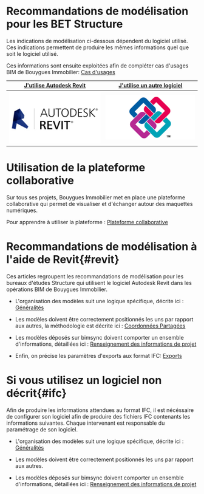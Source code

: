 # Recommandations de modélisation pour les BET Structure

Les indications de modélisation ci-dessous dépendent du logiciel utilisé. Ces indications permettent de produire les mêmes informations quel que soit le logiciel utilisé.

Ces informations sont ensuite exploitées afin de compléter cas d'usages BIM de Bouygues Immobilier: [Cas d'usages](/01_CasUsages/README.md)

| [**J'utilise Autodesk Revit**](#revit) |[**J'utilise un autre logiciel**](#ifc) |
| :---: |:---: |
| [![](/02_Modelisation/00_communs/images/Revit.png)](#revit)| [![](/02_Modelisation/00_communs/images/ifc.jpg)](#ifc) |

# Utilisation de la plateforme collaborative

Sur tous ses projets, Bouygues Immobilier met en place une plateforme collaborative qui permet de visualiser et d'échanger autour des maquettes numériques.

Pour apprendre à utiliser la plateforme : [Plateforme collaborative](/03_bimsync/README.md)

# Recommandations de modélisation à l'aide de Revit{#revit}

Ces articles regroupent les recommandations de modélisation pour les bureaux d'études Structure qui utilisent le logiciel Autodesk Revit dans les opérations BIM de Bouygues Immobilier.

* L'organisation des modèles suit une logique spécifique, décrite ici : [Généralités](/02_Modelisation/00_communs/generalites.md)

* Les modèles doivent être correctement positionnés les uns par rapport aux autres, la méthodologie est décrite ici : [Coordonnées Partagées](/02_Modelisation/00_communs/georeferencement-rvt.md)

* Les modèles déposés sur bimsync doivent comporter un ensemble d'informations, détaillées ici : [Renseignement des informations de projet](/02_Modelisation/00_communs/info-projet-rvt.md)

* Enfin, on précise les paramètres d'exports aux format IFC: [Exports](/02_Modelisation/00_communs/export-rvt.md)

# Si vous utilisez un logiciel non décrit{#ifc}

Afin de produire les informations attendues au format IFC, il est nécéssaire de configurer son logiciel afin de produire des fichiers IFC contenants les informations suivantes. Chaque intervenant est responsable du paramétrage de son logiciel.

* L'organisation des modèles suit une logique spécifique, décrite ici : [Généralités](/02_Modelisation/00_communs/generalites.md)

* Les modèles doivent être correctement positionnés les uns par rapport aux autres.

* Les modèles déposés sur bimsync doivent comporter un ensemble d'informations, détaillées ici : [Renseignement des informations de projet](/02_Modelisation/00_communs/info-projet-ifc.md)


